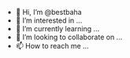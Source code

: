 - 👋 Hi, I’m @bestbaha
- 👀 I’m interested in ...
- 🌱 I’m currently learning ...
- 💞️ I’m looking to collaborate on ...
- 📫 How to reach me ...

<!---
bestbaha/bestbaha is a ✨ special ✨ repository because its `README.md` (this file) appears on your GitHub profile.
You can click the Preview link to take a look at your changes.
--->
